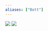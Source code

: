 ```yaml
---
aliases: ["Bott"]
---
```


![](../attachments/Pastedimage%2020210603195138.png)
![](../attachments/Pastedimage%2020210603195147.png)